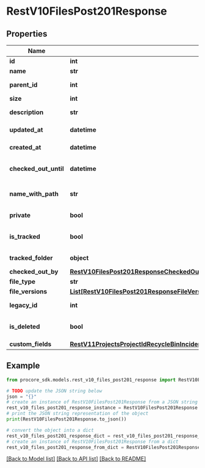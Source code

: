 # RestV10FilesPost201Response


## Properties

Name | Type | Description | Notes
------------ | ------------- | ------------- | -------------
**id** | **int** | File id | [optional] 
**name** | **str** | File name | [optional] 
**parent_id** | **int** | File parent id | [optional] 
**size** | **int** | File size | [optional] 
**description** | **str** | File description | [optional] 
**updated_at** | **datetime** | File updated at | [optional] 
**created_at** | **datetime** | File created at | [optional] 
**checked_out_until** | **datetime** | File checked out until | [optional] 
**name_with_path** | **str** | Full file path with filename | [optional] 
**private** | **bool** | File private status | [optional] 
**is_tracked** | **bool** | File is tracked status | [optional] 
**tracked_folder** | **object** | Folder watchers | [optional] 
**checked_out_by** | [**RestV10FilesPost201ResponseCheckedOutBy**](RestV10FilesPost201ResponseCheckedOutBy.md) |  | [optional] 
**file_type** | **str** | File type | [optional] 
**file_versions** | [**List[RestV10FilesPost201ResponseFileVersionsInner]**](RestV10FilesPost201ResponseFileVersionsInner.md) |  | [optional] 
**legacy_id** | **int** | Legacy File id | [optional] 
**is_deleted** | **bool** | File is in the recycle bin status | [optional] 
**custom_fields** | [**RestV11ProjectsProjectIdRecycleBinIncidentsWitnessStatementsGet200ResponseInnerCustomFields**](RestV11ProjectsProjectIdRecycleBinIncidentsWitnessStatementsGet200ResponseInnerCustomFields.md) |  | [optional] 

## Example

```python
from procore_sdk.models.rest_v10_files_post201_response import RestV10FilesPost201Response

# TODO update the JSON string below
json = "{}"
# create an instance of RestV10FilesPost201Response from a JSON string
rest_v10_files_post201_response_instance = RestV10FilesPost201Response.from_json(json)
# print the JSON string representation of the object
print(RestV10FilesPost201Response.to_json())

# convert the object into a dict
rest_v10_files_post201_response_dict = rest_v10_files_post201_response_instance.to_dict()
# create an instance of RestV10FilesPost201Response from a dict
rest_v10_files_post201_response_from_dict = RestV10FilesPost201Response.from_dict(rest_v10_files_post201_response_dict)
```
[[Back to Model list]](../README.md#documentation-for-models) [[Back to API list]](../README.md#documentation-for-api-endpoints) [[Back to README]](../README.md)


